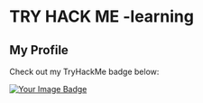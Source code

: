 # TRY HACK ME -learning
## My Profile

Check out my TryHackMe badge below:

[![Your Image Badge](https://tryhackme-badges.s3.amazonaws.com/lokinagure.png)](https://tryhackme.com/p/lokinagure)

